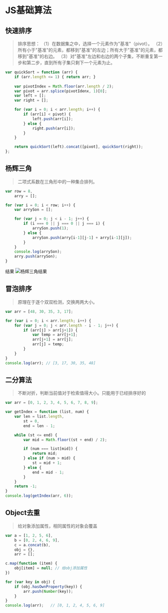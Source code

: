 # JS基础算法

## 快速排序 ##

> 排序思想：
> （1）在数据集之中，选择一个元素作为"基准"（pivot）。
> （2）所有小于"基准"的元素，都移到"基准"的左边；所有大于"基准"的元素，都移到"基准"的右边。
> （3）对"基准"左边和右边的两个子集，不断重复第一步和第二步，直到所有子集只剩下一个元素为止。

```js
var quickSort = function (arr) {
	if (arr.length <= 1) { return arr; }
	
	var pivotIndex = Math.floor(arr.length / 2);
	var pivot = arr.splice(pivotIdenx, 1)[0];
	var left = [];
	var right = [];

	for (var i = 0; i < arr.length; i++) {
		if (arr[i] < pivot) {
			left.push(arr[i]);
		} else {
			right.push(arr[i]);
		}
	}

	return quickSort(left).concat([pivot], quickSort(right));
};
```

## 杨辉三角 ##

> 二项式系数在三角形中的一种集合排列。

```js
var row = 8,
	arry = [];

for (var i = 0; i < row; i++) {
	var arrySon = [];

	for (var j = 0; j < i - 1; j++) {
		if (i === 0 || j === 0 || j === i) {
			arrySon.push(1);
		} else {
			arrySon.push(arry[i-1][j-1] + arry[i-1][j]);
		}
	}
	console.log(arrySon);
	arry.push(arrySon);
}
```

结果
![杨辉三角结果](http://i1.piimg.com/567571/58ef25d8a9a9729c.jpg)

## 冒泡排序 ##

> 原理在于逐个双双检测，交换两两大小。

```js
var arr = [48, 30, 35, 3, 17];

for (var i = 0; i < arr.length; i++) {
	for (var j = 0; j < arr.length - i - 1; j++) {
		if (arr[j] > arr[j+1]) {
			var temp = arr[j+1];
			arr[j+1] = arr[j];
			arr[j] = temp;
		}
	}
}
console.log(arr); // [3, 17, 30, 35, 48]
```

## 二分算法 ##

> 不断对折，判断当前值对于检索值得大小。只能用于已经排序好的

```js
var arr = [0, 1, 2, 3, 4, 5, 6, 7, 8, 9];

var getIndex = function (list, num) {
	var len = list.length,
		st = 0,
		end = len - 1;

	while (st <= end) {
		var mid = Math.floor((st + end) / 2);

		if (num === list[mid]) {
			return mid;
		} else if (num > mid) {
			st = mid + 1;
		} else {
			end = mid - 1;
		}
	}
	return -1;
}
console.log(getIndex(arr, 6));
```

## Object去重 ##

> 给对象添加属性，相同属性的对象会覆盖

```js
var a = [1, 2, 5, 6],
	b = [0, 2, 4, 6, 9],
	c = a.concat(b),
	obj = {},
	arr = [];

c.map(function (item) {
	obj[item] = null; // 给obj添加属性
})

for (var key in obj) {
	if (obj.hasOwnProperty(key)) {
		arr.push(Number(key));
	}
}
console.log(arr);	// [0, 1, 2, 4, 5, 6, 9]
```

